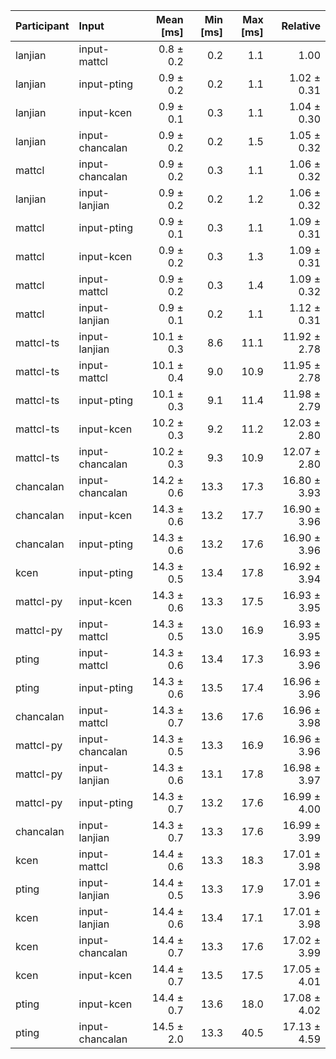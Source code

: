 | Participant | Input | Mean [ms] | Min [ms] | Max [ms] | Relative |
|:---|:---|---:|---:|---:|---:|
| lanjian | input-mattcl | 0.8 ± 0.2 | 0.2 | 1.1 | 1.00 |
| lanjian | input-pting | 0.9 ± 0.2 | 0.2 | 1.1 | 1.02 ± 0.31 |
| lanjian | input-kcen | 0.9 ± 0.1 | 0.3 | 1.1 | 1.04 ± 0.30 |
| lanjian | input-chancalan | 0.9 ± 0.2 | 0.2 | 1.5 | 1.05 ± 0.32 |
| mattcl | input-chancalan | 0.9 ± 0.2 | 0.3 | 1.1 | 1.06 ± 0.32 |
| lanjian | input-lanjian | 0.9 ± 0.2 | 0.2 | 1.2 | 1.06 ± 0.32 |
| mattcl | input-pting | 0.9 ± 0.1 | 0.3 | 1.1 | 1.09 ± 0.31 |
| mattcl | input-kcen | 0.9 ± 0.2 | 0.3 | 1.3 | 1.09 ± 0.31 |
| mattcl | input-mattcl | 0.9 ± 0.2 | 0.3 | 1.4 | 1.09 ± 0.32 |
| mattcl | input-lanjian | 0.9 ± 0.1 | 0.2 | 1.1 | 1.12 ± 0.31 |
| mattcl-ts | input-lanjian | 10.1 ± 0.3 | 8.6 | 11.1 | 11.92 ± 2.78 |
| mattcl-ts | input-mattcl | 10.1 ± 0.4 | 9.0 | 10.9 | 11.95 ± 2.78 |
| mattcl-ts | input-pting | 10.1 ± 0.3 | 9.1 | 11.4 | 11.98 ± 2.79 |
| mattcl-ts | input-kcen | 10.2 ± 0.3 | 9.2 | 11.2 | 12.03 ± 2.80 |
| mattcl-ts | input-chancalan | 10.2 ± 0.3 | 9.3 | 10.9 | 12.07 ± 2.80 |
| chancalan | input-chancalan | 14.2 ± 0.6 | 13.3 | 17.3 | 16.80 ± 3.93 |
| chancalan | input-kcen | 14.3 ± 0.6 | 13.2 | 17.7 | 16.90 ± 3.96 |
| chancalan | input-pting | 14.3 ± 0.6 | 13.2 | 17.6 | 16.90 ± 3.96 |
| kcen | input-pting | 14.3 ± 0.5 | 13.4 | 17.8 | 16.92 ± 3.94 |
| mattcl-py | input-kcen | 14.3 ± 0.6 | 13.3 | 17.5 | 16.93 ± 3.95 |
| mattcl-py | input-mattcl | 14.3 ± 0.5 | 13.0 | 16.9 | 16.93 ± 3.95 |
| pting | input-mattcl | 14.3 ± 0.6 | 13.4 | 17.3 | 16.93 ± 3.96 |
| pting | input-pting | 14.3 ± 0.6 | 13.5 | 17.4 | 16.96 ± 3.96 |
| chancalan | input-mattcl | 14.3 ± 0.7 | 13.6 | 17.6 | 16.96 ± 3.98 |
| mattcl-py | input-chancalan | 14.3 ± 0.5 | 13.3 | 16.9 | 16.96 ± 3.96 |
| mattcl-py | input-lanjian | 14.3 ± 0.6 | 13.1 | 17.8 | 16.98 ± 3.97 |
| mattcl-py | input-pting | 14.3 ± 0.7 | 13.2 | 17.6 | 16.99 ± 4.00 |
| chancalan | input-lanjian | 14.3 ± 0.7 | 13.3 | 17.6 | 16.99 ± 3.99 |
| kcen | input-mattcl | 14.4 ± 0.6 | 13.3 | 18.3 | 17.01 ± 3.98 |
| pting | input-lanjian | 14.4 ± 0.5 | 13.3 | 17.9 | 17.01 ± 3.96 |
| kcen | input-lanjian | 14.4 ± 0.6 | 13.4 | 17.1 | 17.01 ± 3.98 |
| kcen | input-chancalan | 14.4 ± 0.7 | 13.3 | 17.6 | 17.02 ± 3.99 |
| kcen | input-kcen | 14.4 ± 0.7 | 13.5 | 17.5 | 17.05 ± 4.01 |
| pting | input-kcen | 14.4 ± 0.7 | 13.6 | 18.0 | 17.08 ± 4.02 |
| pting | input-chancalan | 14.5 ± 2.0 | 13.3 | 40.5 | 17.13 ± 4.59 |

